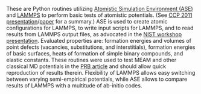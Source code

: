 These are Python routines utilizing [Atomistic Simulation Environment (ASE)](https://wiki.fysik.dtu.dk/ase/) and [LAMMPS](http://lammps.sandia.gov/) to perform basic tests of atomistic potentials. (See [CCP 2011 presentation](http://www.cavs.msstate.edu/publications/docs/2011/11/9288present.pdf)/[paper](http://dx.doi.org/10.1088/1742-6596/402/1/012006) for a summary.) ASE is used to create atomic configurations for LAMMPS, to write input scripts for LAMMPS, and to read results from LAMMPS output files, as advocated in the [NIST workshop presentation](http://www.ctcms.nist.gov/potentials/Download/2011Workshop/Jelinek_NIST_2011.pdf). Evaluated properties are: formation energies and volumes of point defects (vacancies, substitutions, and interstitials), formation energies of basic surfaces, heats of formation of simple binary compounds, and elastic constants. These routines were used to test MEAM and other classical MD potentials in the [PRB article](http://link.aps.org/doi/10.1103/PhysRevB.85.245102) and should allow quick reproduction of results therein. Flexibility of LAMMPS allows easy switching between varying semi-empirical potentials, while ASE allows to compare results of LAMMPS with a multitude of ab-initio codes.
